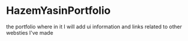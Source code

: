 # HazemYasinPortfolio
 the portfolio where in it I will add ui information and links related to other websties I've made

